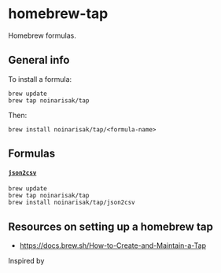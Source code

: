 # homebrew-tap

Homebrew formulas.

## General info

To install a formula:

```
brew update
brew tap noinarisak/tap
```

Then:

```
brew install noinarisak/tap/<formula-name>
```

## Formulas

#### [`json2csv`](https://github.com/ashwanthkumar/indix-api-tools)

```
brew update
brew tap noinarisak/tap
brew install noinarisak/tap/json2csv
```

## Resources on setting up a homebrew tap

* https://docs.brew.sh/How-to-Create-and-Maintain-a-Tap

Inspired by 
